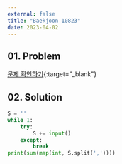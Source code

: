 ```yaml
---
external: false
title: "Baekjoon 10823"
date: 2023-04-02
---
```


## 01. Problem

[문제 확인하기](https://www.acmicpc.net/problem/10823){:target="_blank"}

## 02. Solution

```Python
S = ''
while 1:
    try:
        S += input()
    except:
        break
print(sum(map(int, S.split(','))))
```
